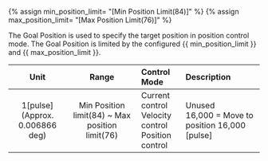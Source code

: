 {% assign min_position_limit= "[Min Position Limit(84)]" %}
{% assign max_position_limit= "[Max Position Limit(76)]" %}

The Goal Position is used to specify the target position in position control mode. The Goal Position is limited by the configured {{ min_position_limit }} and {{ max_position_limit }}.


| Unit                                 | Range                                           |  Control Mode                                               | Description           |
|:------------------------------------:|:-----------------------------------------------:| :-----------------------------------------------------------|:----------------------|
| 1[pulse]<br />(Approx. 0.006866 deg) | Min Position limit(84) ~ Max position limit(76) | Current control<br />Velocity control<br />Position control | Unused<br />16,000 = Move to position 16,000 [pulse]

